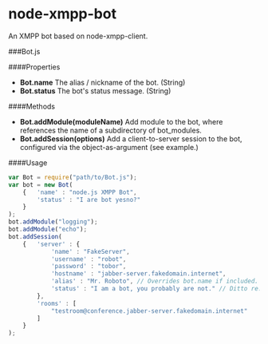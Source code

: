 node-xmpp-bot
=============

An XMPP bot based on node-xmpp-client.

###Bot.js

####Properties

* **Bot.name** The alias / nickname of the bot. (String)
* **Bot.status** The bot's status message. (String)

####Methods

* **Bot.addModule(moduleName)** Add module <moduleName> to the bot, where <moduleName> references the name of a subdirectory of bot_modules.
* **Bot.addSession(options)** Add a client-to-server session to the bot, configured via the <options> object-as-argument (see example.)

####Usage

```js
var Bot = require("path/to/Bot.js");
var bot = new Bot(
	{	'name' : "node.js XMPP Bot",
		'status' : "I are bot yesno?"
	}
);
bot.addModule("logging");
bot.addModule("echo");
bot.addSession(
	{	'server' : {
			'name' : "FakeServer",
			'username' : "robot",
			'password' : "tobor",
			'hostname' : "jabber-server.fakedomain.internet",
			'alias' : "Mr. Roboto", // Overrides bot.name if included.
			'status' : "I am a bot, you probably are not." // Ditto re: status
		},
		'rooms' : [
			"testroom@conference.jabber-server.fakedomain.internet"
		]
	}
);
```